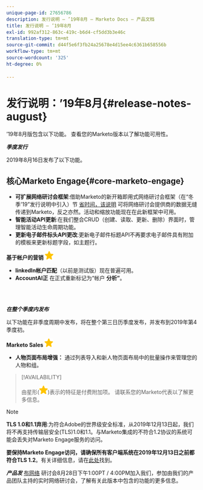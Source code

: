 ```yaml
---
unique-page-id: 27656786
description: 发行说明 — ’19年8月 — Marketo Docs — 产品文档
title: 发行说明 — ’19年8月
exl-id: 992af312-863c-419c-b6d4-cf5dd3b3e46c
translation-type: tm+mt
source-git-commit: d44f5e6f3fb24a25678e4d15ee4c6361b658556b
workflow-type: tm+mt
source-wordcount: '325'
ht-degree: 0%

---
```


# 发行说明：’19年8月{#release-notes-august}

’19年8月版包含以下功能。 查看您的Marketo版本以了解功能可用性。

**_季度发行_**

2019年8月16日发布了以下功能。

## 核心Marketo Engage{#core-marketo-engage}

* **可扩展网络研讨会框架**:借助Marketo的新开箱即用式网络研讨会框架（在“冬季’19”发行说明中引入）节 [省时间，该说明](/help/marketo/release-notes/2019/release-notes-winter-19.md) 可将网络研讨会提供商的数据无缝传递到Marketo，反之亦然。活动和缩放功能现在在此新框架中可用。
* **智能活动API更新**:在我们整合CRUD（创建、读取、更新、删除）界面时，管理智能活动生命周期功能。
* **更新电子邮件标头API更改**:更新电子邮件标题API不再要求电子邮件具有附加的模板来更新标题字段，如主题行。

**基于帐户的营销** ![（星形）](assets/yellow-star.png)

* **linkedIn帐户匹配**（以前是测试版）现在普遍可用。
* **AccountAI正** 在正式重新标记为“帐户 **分析”**。

<br> 

**_在整个季度内发布_**

以下功能在非季度周期中发布，将在整个第三日历季度发布，并发布到2019年第4季度初。

**Marketo Sales** ![ Connect(star)](assets/yellow-star.png)

* **人物页面布局增强：** 通过列表导入和新人物页面布局中的批量操作来管理您的人物和组。

>[!AVAILABILITY]
>
>由星形(![(star)](assets/yellow-star.png))表示的特征是付费附加项。 请联系您的Marketo代表以了解更多信息。

>[!NOTE]
>
>**TLS 1.0和1.1弃用**:为符合Adobe的世界级安全标准，从2019年12月13日起，我们将不再支持传输层安全(TLS)1.0和1.1。与Marketo集成的不符合1.2协议的系统可能会丢失对Marketo Engage服务的访问。
>
>**要保持Marketo Engage访问，请确保所有客户端系统在2019年12月13日之前都符合TLS 1.2**。有关详细信息，请在[此处](https://nation.marketo.com/docs/DOC-7059-tls-10-11-deprecation-faq)找到。

**_产品发_** [布网络](https://engage.marketo.com/August_19_Release_Webinar.html) 研讨会8月28日下午1:00PT / 4:00PM加入我们，参加由我们的产品团队主持的实时网络研讨会，了解有关此版本中包含的功能的更多信息。
